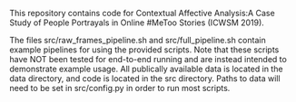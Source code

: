 This repository contains code for Contextual Affective Analysis:A Case Study of People Portrayals in Online #MeToo Stories (ICWSM 2019).

The files src/raw_frames_pipeline.sh and src/full_pipeline.sh contain example pipelines for using the provided scripts. Note that these scripts have NOT been tested for end-to-end running and are instead intended to demonstrate example usage. All publically available data is located in the data directory, and code is located in the src directory. Paths to data will need to be set in src/config.py in order to run most scripts.
